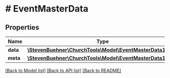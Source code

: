 # # EventMasterData

## Properties

Name | Type | Description | Notes
------------ | ------------- | ------------- | -------------
**data** | [**\StevenBuehner\ChurchTools\Model\EventMasterData1Data**](EventMasterData1Data.md) |  |
**meta** | [**\StevenBuehner\ChurchTools\Model\EventMasterData1Meta**](EventMasterData1Meta.md) |  |

[[Back to Model list]](../../README.md#models) [[Back to API list]](../../README.md#endpoints) [[Back to README]](../../README.md)
